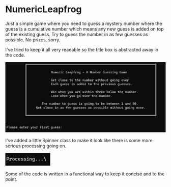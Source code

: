 # NumericLeapfrog

Just a simple game where you need to guess a mystery number where the guess is a cumulative number which means any new guess is added on top of the existing guess. Try to guess the number in as few guesses as possible. No prizes, sorry.

I've tried to keep it all very readable so the title box is abstracted away in the code.

![Screenshot start](Images/Screenshot_NumericalLeapfrog1.png)

I've added a little Spinner class to make it look like there is some more serious processing going on. 

![Spinner](Images/Screenshot_NumericalLeapfrog_Spinner.png)

Some of the code is written in a functional way to keep it concise and to the point.
